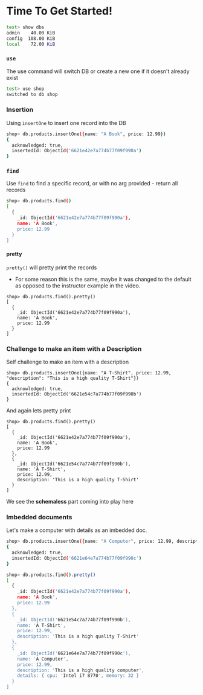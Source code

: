 # Time To Get Started!

```sh
test> show dbs
admin    40.00 KiB
config  108.00 KiB
local    72.00 KiB
```

### `use`

The use command will switch DB or create a new one if it doesn't already exist

```sh
test> use shop
switched to db shop
```

### Insertion

Using `insertOne` to insert one record into the DB

```sh
shop> db.products.insertOne({name: "A Book", price: 12.99})
{
  acknowledged: true,
  insertedId: ObjectId('6621e42e7a774b77f09f990a')
}
```

### `find`

Use `find` to find a specific record, or with no arg provided - return all records

```sh
shop> db.products.find()
[
  {
    _id: ObjectId('6621e42e7a774b77f09f990a'),
    name: 'A Book',
    price: 12.99
  }
]
```

#### pretty

`pretty()` will pretty print the records
* For some reason this is the same, maybe it was changed to the default as opposed to the instructor example in the video.

```
shop> db.products.find().pretty()
[
  {
    _id: ObjectId('6621e42e7a774b77f09f990a'),
    name: 'A Book',
    price: 12.99
  }
]
```

### Challenge to make an item with a Description

Self challenge to make an item with a description

```
shop> db.products.insertOne({name: "A T-Shirt", price: 12.99, "description": "This is a high quality T-Shirt"})
{
  acknowledged: true,
  insertedId: ObjectId('6621e54c7a774b77f09f990b')
}
```

And again lets pretty print

```
shop> db.products.find().pretty()
[
  {
    _id: ObjectId('6621e42e7a774b77f09f990a'),
    name: 'A Book',
    price: 12.99
  },
  {
    _id: ObjectId('6621e54c7a774b77f09f990b'),
    name: 'A T-Shirt',
    price: 12.99,
    description: 'This is a high quality T-Shirt'
  }
]
```

We see the **schemaless** part coming into play here

### Imbedded documents

Let's make a computer with details as an imbedded doc.

```sh
shop> db.products.insertOne({name: "A Computer", price: 12.99, description: "This is a high quality computer", details: {cpu: "Intel i7 8770", memory: 32}})
{
  acknowledged: true,
  insertedId: ObjectId('6621e64e7a774b77f09f990c')
}
```

```sh
shop> db.products.find().pretty()
[
  {
    _id: ObjectId('6621e42e7a774b77f09f990a'),
    name: 'A Book',
    price: 12.99
  },
  {
    _id: ObjectId('6621e54c7a774b77f09f990b'),
    name: 'A T-Shirt',
    price: 12.99,
    description: 'This is a high quality T-Shirt'
  },
  {
    _id: ObjectId('6621e64e7a774b77f09f990c'),
    name: 'A Computer',
    price: 12.99,
    description: 'This is a high quality computer',
    details: { cpu: 'Intel i7 8770', memory: 32 }
  }
]
```
